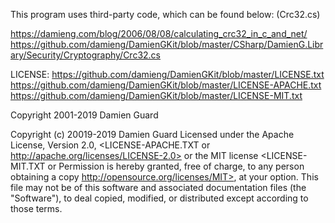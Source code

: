 This program uses third-party code, which can be found below: (Crc32.cs)

https://damieng.com/blog/2006/08/08/calculating_crc32_in_c_and_net/
https://github.com/damieng/DamienGKit/blob/master/CSharp/DamienG.Library/Security/Cryptography/Crc32.cs

LICENSE:
https://github.com/damieng/DamienGKit/blob/master/LICENSE.txt
https://github.com/damieng/DamienGKit/blob/master/LICENSE-APACHE.txt
https://github.com/damieng/DamienGKit/blob/master/LICENSE-MIT.txt

Copyright 2001-2019 Damien Guard

Copyright (c) 20019-2019 Damien Guard
Licensed under the Apache License, Version 2.0, <LICENSE-APACHE.TXT or
http://apache.org/licenses/LICENSE-2.0> or the MIT license <LICENSE-MIT.TXT or
Permission is hereby granted, free of charge, to any person obtaining a copy
http://opensource.org/licenses/MIT>, at your option. This file may not be
of this software and associated documentation files (the "Software"), to deal
copied, modified, or distributed except according to those terms.